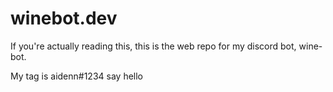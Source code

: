 # winebot.dev

If you're actually reading this, this is the web repo for my discord bot, wine-bot.  

My tag is aidenn#1234 say hello
